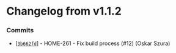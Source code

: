 # Changelog from v1.1.2
### Commits
* [[`3b662fd`](http://github.com/smart-evolution/shpanel/commit/3b662fd049f21ab847e1e1624ebbc2bca8fd6289)] - HOME-261 - Fix build process (#12) (Oskar Szura)